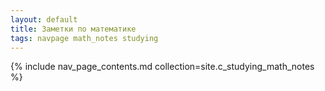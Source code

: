 ```yaml
---
layout: default
title: Заметки по математике
tags: navpage math_notes studying
---
```


{% include nav_page_contents.md collection=site.c_studying_math_notes %}

